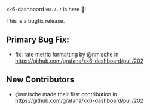 xk6-dashboard `v0.7.7` is here 🎉!

This is a bugfix release.

## Primary Bug Fix: 

* fix: rate metric formatting by @nmische in https://github.com/grafana/xk6-dashboard/pull/202

## New Contributors

* @nmische made their first contribution in https://github.com/grafana/xk6-dashboard/pull/202
